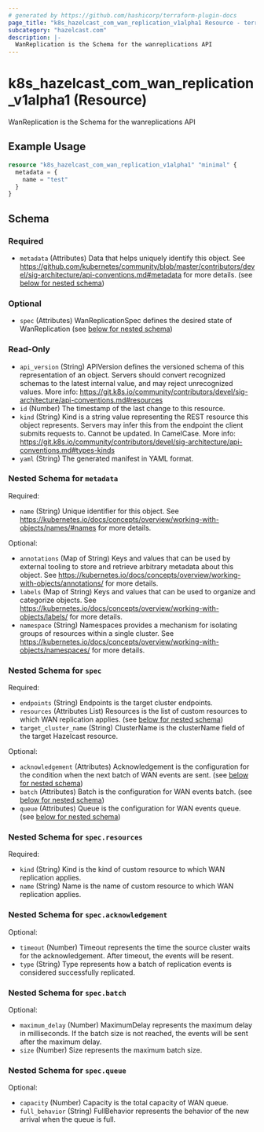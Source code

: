 ```yaml
---
# generated by https://github.com/hashicorp/terraform-plugin-docs
page_title: "k8s_hazelcast_com_wan_replication_v1alpha1 Resource - terraform-provider-k8s"
subcategory: "hazelcast.com"
description: |-
  WanReplication is the Schema for the wanreplications API
---
```


# k8s_hazelcast_com_wan_replication_v1alpha1 (Resource)

WanReplication is the Schema for the wanreplications API

## Example Usage

```terraform
resource "k8s_hazelcast_com_wan_replication_v1alpha1" "minimal" {
  metadata = {
    name = "test"
  }
}
```

<!-- schema generated by tfplugindocs -->
## Schema

### Required

- `metadata` (Attributes) Data that helps uniquely identify this object. See https://github.com/kubernetes/community/blob/master/contributors/devel/sig-architecture/api-conventions.md#metadata for more details. (see [below for nested schema](#nestedatt--metadata))

### Optional

- `spec` (Attributes) WanReplicationSpec defines the desired state of WanReplication (see [below for nested schema](#nestedatt--spec))

### Read-Only

- `api_version` (String) APIVersion defines the versioned schema of this representation of an object. Servers should convert recognized schemas to the latest internal value, and may reject unrecognized values. More info: https://git.k8s.io/community/contributors/devel/sig-architecture/api-conventions.md#resources
- `id` (Number) The timestamp of the last change to this resource.
- `kind` (String) Kind is a string value representing the REST resource this object represents. Servers may infer this from the endpoint the client submits requests to. Cannot be updated. In CamelCase. More info: https://git.k8s.io/community/contributors/devel/sig-architecture/api-conventions.md#types-kinds
- `yaml` (String) The generated manifest in YAML format.

<a id="nestedatt--metadata"></a>
### Nested Schema for `metadata`

Required:

- `name` (String) Unique identifier for this object. See https://kubernetes.io/docs/concepts/overview/working-with-objects/names/#names for more details.

Optional:

- `annotations` (Map of String) Keys and values that can be used by external tooling to store and retrieve arbitrary metadata about this object. See https://kubernetes.io/docs/concepts/overview/working-with-objects/annotations/ for more details.
- `labels` (Map of String) Keys and values that can be used to organize and categorize objects. See https://kubernetes.io/docs/concepts/overview/working-with-objects/labels/ for more details.
- `namespace` (String) Namespaces provides a mechanism for isolating groups of resources within a single cluster. See https://kubernetes.io/docs/concepts/overview/working-with-objects/namespaces/ for more details.


<a id="nestedatt--spec"></a>
### Nested Schema for `spec`

Required:

- `endpoints` (String) Endpoints is the target cluster endpoints.
- `resources` (Attributes List) Resources is the list of custom resources to which WAN replication applies. (see [below for nested schema](#nestedatt--spec--resources))
- `target_cluster_name` (String) ClusterName is the clusterName field of the target Hazelcast resource.

Optional:

- `acknowledgement` (Attributes) Acknowledgement is the configuration for the condition when the next batch of WAN events are sent. (see [below for nested schema](#nestedatt--spec--acknowledgement))
- `batch` (Attributes) Batch is the configuration for WAN events batch. (see [below for nested schema](#nestedatt--spec--batch))
- `queue` (Attributes) Queue is the configuration for WAN events queue. (see [below for nested schema](#nestedatt--spec--queue))

<a id="nestedatt--spec--resources"></a>
### Nested Schema for `spec.resources`

Required:

- `kind` (String) Kind is the kind of custom resource to which WAN replication applies.
- `name` (String) Name is the name of custom resource to which WAN replication applies.


<a id="nestedatt--spec--acknowledgement"></a>
### Nested Schema for `spec.acknowledgement`

Optional:

- `timeout` (Number) Timeout represents the time the source cluster waits for the acknowledgement. After timeout, the events will be resent.
- `type` (String) Type represents how a batch of replication events is considered successfully replicated.


<a id="nestedatt--spec--batch"></a>
### Nested Schema for `spec.batch`

Optional:

- `maximum_delay` (Number) MaximumDelay represents the maximum delay in milliseconds. If the batch size is not reached, the events will be sent after the maximum delay.
- `size` (Number) Size represents the maximum batch size.


<a id="nestedatt--spec--queue"></a>
### Nested Schema for `spec.queue`

Optional:

- `capacity` (Number) Capacity is the total capacity of WAN queue.
- `full_behavior` (String) FullBehavior represents the behavior of the new arrival when the queue is full.


